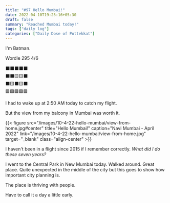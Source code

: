 ```yaml
---
title: "#97 Hello Mumbai!"
date: 2022-04-10T19:25:16+05:30
draft: false
summary: "Reached Mumbai today!"
tags: ["daily log"]
categories: ["Daily Dose of Pottekkat"]
---
```


I'm Batman.

Wordle 295 4/6

⬛⬛⬛⬛⬛\
⬛⬛🟨🟨⬛\
⬛🟨⬛🟨⬛\
🟩🟩🟩🟩🟩

I had to wake up at 2:50 AM today to catch my flight.

But the view from my balcony in Mumbai was worth it.

{{< figure src="/images/10-4-22-hello-mumbai/view-from-home.jpg#center" title="Hello Mumbai!" caption="Navi Mumbai - April 2022" link="/images/10-4-22-hello-mumbai/view-from-home.jpg" target="_blank" class="align-center" >}}

I haven't been in a flight since 2015 if I remember correctly. _What did I do these seven years?_

I went to the Central Park in New Mumbai today. Walked around. Great place. Quite unexpected in the middle of the city but this goes to show how important city planning is.

The place is thriving with people.

Have to call it a day a little early.
